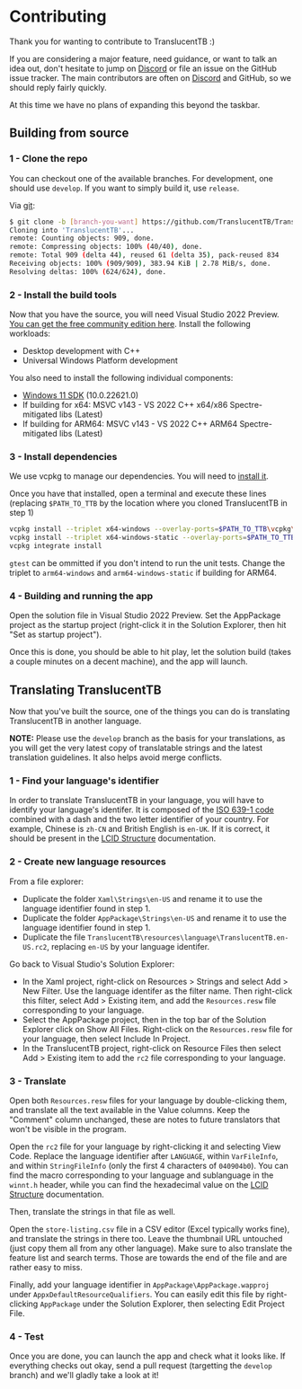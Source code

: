 # Contributing

Thank you for wanting to contribute to TranslucentTB :)

If you are considering a major feature, need guidance, or want to talk an idea out, don't hesitate to jump on [Discord] or file an issue on the GitHub issue tracker. The main contributors are often on [Discord] and GitHub, so we should reply fairly quickly.

At this time we have no plans of expanding this beyond the taskbar.

## Building from source

### 1 - Clone the repo

You can checkout one of the available branches. For development, one should use `develop`. If you want to simply build it, use `release`.

Via [git](https://git-scm.com):

```sh
$ git clone -b [branch-you-want] https://github.com/TranslucentTB/TranslucentTB
Cloning into 'TranslucentTB'...
remote: Counting objects: 909, done.
remote: Compressing objects: 100% (40/40), done.
remote: Total 909 (delta 44), reused 61 (delta 35), pack-reused 834
Receiving objects: 100% (909/909), 383.94 KiB | 2.78 MiB/s, done.
Resolving deltas: 100% (624/624), done.
```

### 2 - Install the build tools

Now that you have the source, you will need Visual Studio 2022 Preview. [You can get the free community edition here](https://visualstudio.microsoft.com/vs/preview/#download-preview).
Install the following workloads:

- Desktop development with C++
- Universal Windows Platform development

You also need to install the following individual components:

- [Windows 11 SDK](https://developer.microsoft.com/en-ca/windows/downloads/sdk-archive/) (10.0.22621.0)
- If building for x64: MSVC v143 - VS 2022 C++ x64/x86 Spectre-mitigated libs (Latest)
- If building for ARM64: MSVC v143 - VS 2022 C++ ARM64 Spectre-mitigated libs (Latest)

### 3 - Install dependencies

We use vcpkg to manage our dependencies. You will need to [install it](https://vcpkg.io/en/getting-started.html).

Once you have that installed, open a terminal and execute these lines (replacing `$PATH_TO_TTB` by the location where you cloned TranslucentTB in step 1)
```sh
vcpkg install --triplet x64-windows --overlay-ports=$PATH_TO_TTB\vcpkg\ports --head gtest member-thunk rapidjson spdlog wil
vcpkg install --triplet x64-windows-static --overlay-ports=$PATH_TO_TTB\vcpkg\ports --head detours wil
vcpkg integrate install
```
`gtest` can be ommitted if you don't intend to run the unit tests. Change the triplet to `arm64-windows` and `arm64-windows-static` if building for ARM64.

### 4 - Building and running the app

Open the solution file in Visual Studio 2022 Preview. Set the AppPackage project as the startup project (right-click it in the Solution Explorer, then hit "Set as startup project").

Once this is done, you should be able to hit play, let the solution build (takes a couple minutes on a decent machine), and the app will launch.

## Translating TranslucentTB

Now that you've built the source, one of the things you can do is translating TranslucentTB in another language.

**NOTE:** Please use the `develop` branch as the basis for your translations, as you will get the very latest copy of translatable strings and the latest translation guidelines. It also helps avoid merge conflicts.

### 1 - Find your language's identifier

In order to translate TranslucentTB in your language, you will have to identify your language's identifer. It is composed of the [ISO 639-1 code](https://en.wikipedia.org/wiki/List_of_ISO_639-1_codes) combined with a dash and the two letter identifier of your country. For example, Chinese is `zh-CN` and British English is `en-UK`. If it is correct, it should be present in the [LCID Structure] documentation.

### 2 - Create new language resources

From a file explorer:

- Duplicate the folder `Xaml\Strings\en-US` and rename it to use the language identifier found in step 1.
- Duplicate the folder `AppPackage\Strings\en-US` and rename it to use the language identifier found in step 1.
- Duplicate the file `TranslucentTB\resources\language\TranslucentTB.en-US.rc2`, replacing `en-US` by your language identifer.

Go back to Visual Studio's Solution Explorer:

- In the Xaml project, right-click on Resources > Strings and select Add > New Filter. Use the language identifer as the filter name. Then right-click this filter, select Add > Existing item, and add the `Resources.resw` file corresponding to your language.
- Select the AppPackage project, then in the top bar of the Solution Explorer click on Show All Files. Right-click on the `Resources.resw` file for your language, then select Include In Project.
- In the TranslucentTB project, right-click on Resource Files then select Add > Existing item to add the `rc2` file corresponding to your language.

### 3 - Translate

Open both `Resources.resw` files for your language by double-clicking them, and translate all the text available in the Value columns. Keep the "Comment" column unchanged, these are notes to future translators that won't be visible in the program.

Open the `rc2` file for your language by right-clicking it and selecting View Code. Replace the language identifier after `LANGUAGE`, within `VarFileInfo`, and within `StringFileInfo` (only the first 4 characters of `040904b0`). You can find the macro corresponding to your language and sublanguage in the `winnt.h` header, while you can find the hexadecimal value on the [LCID Structure] documentation.

Then, translate the strings in that file as well.

Open the `store-listing.csv` file in a CSV editor (Excel typically works fine), and translate the strings in there too. Leave the thumbnail URL untouched (just copy them all from any other language). Make sure to also translate the feature list and search terms. Those are towards the end of the file and are rather easy to miss.

Finally, add your language identifier in `AppPackage\AppPackage.wapproj` under `AppxDefaultResourceQualifiers`. You can easily edit this file by right-clicking `AppPackage` under the Solution Explorer, then selecting Edit Project File.

### 4 - Test

Once you are done, you can launch the app and check what it looks like. If everything checks out okay, send a pull request (targetting the `develop` branch) and we'll gladly take a look at it!

[LCID Structure]: https://docs.microsoft.com/en-us/openspecs/windows_protocols/ms-lcid/63d3d639-7fd2-4afb-abbe-0d5b5551eef8
[Discord]: https://discord.gg/TranslucentTB
